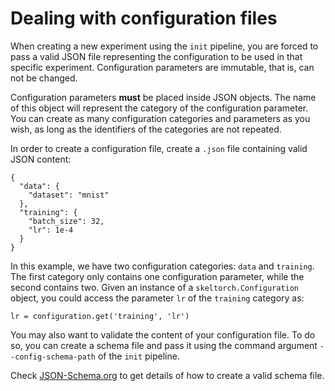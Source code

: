 # Dealing with configuration files
When creating a new experiment using the ``init`` pipeline, you are forced to
pass a valid JSON file representing the configuration to be used in that
specific experiment. Configuration parameters are immutable, that is, can not
be changed.

Configuration parameters **must** be placed inside JSON objects. The name of
this object will represent the category of the configuration parameter. You can
create as many configuration categories and parameters as you wish, as long as
the identifiers of the categories are not repeated.

In order to create a configuration file, create a ``.json`` file containing
valid JSON content:

```
{
  "data": {
    "dataset": "mnist"
  },
  "training": {
    "batch_size": 32,
    "lr": 1e-4
  }
}
```

In this example, we have two configuration categories: ``data`` and
``training``. The first category only contains one configuration parameter,
while the second contains two. Given an instance of a
``skeltorch.Configuration`` object, you could access the parameter ``lr`` of
the ``training`` category as:

```
lr = configuration.get('training', 'lr')
```

You may also want to validate the content of your configuration file. To do so,
you can create a schema file and pass it using the command argument
``--config-schema-path`` of the ``init`` pipeline.

Check  [JSON-Schema.org](https://json-schema.org/) to get details of how to
create a valid schema file.